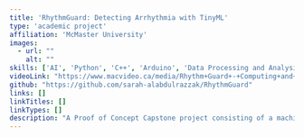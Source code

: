 ```yaml
---
title: 'RhythmGuard: Detecting Arrhythmia with TinyML'
type: 'academic project'
affiliation: 'McMaster University'
images:
  - url: ""
    alt: ""
skills: ['AI', 'Python', 'C++', 'Arduino', 'Data Processing and Analysis', 'Signal Processing', 'Research', 'Writing']
videoLink: "https://www.macvideo.ca/media/Rhythm+Guard+-+Computing+and+Software/1_rz2r6ijf"
github: "https://github.com/sarah-alabdulrazzak/RhythmGuard"
links: []
linkTitles: []
linkTypes: []
description: "A Proof of Concept Capstone project consisting of a machine learning model on an ESP32 that detects and classifies arrhythmia instances from ECG and PPG signals."
---
```

